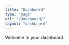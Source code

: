 ```yaml
---
title: "Dashboard"
type: "page"
url: "/dashboard/"
layout: "dashboard"
---
```


Welcome to your dashboard.

